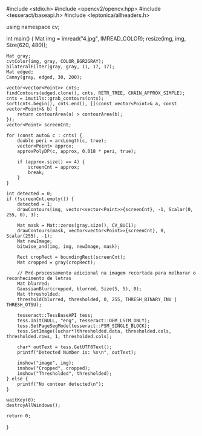 #include <stdio.h>
#include <opencv2/opencv.hpp>
#include <tesseract/baseapi.h>
#include <leptonica/allheaders.h>

using namespace cv;

int main() {
    Mat img = imread("4.jpg", IMREAD_COLOR);
    resize(img, img, Size(620, 480));

    Mat gray;
    cvtColor(img, gray, COLOR_BGR2GRAY);
    bilateralFilter(gray, gray, 11, 17, 17);
    Mat edged;
    Canny(gray, edged, 30, 200);

    vector<vector<Point>> cnts;
    findContours(edged.clone(), cnts, RETR_TREE, CHAIN_APPROX_SIMPLE);
    cnts = imutils::grab_contours(cnts);
    sort(cnts.begin(), cnts.end(), [](const vector<Point>& a, const vector<Point>& b) {
        return contourArea(a) > contourArea(b);
    });
    vector<Point> screenCnt;

    for (const auto& c : cnts) {
        double peri = arcLength(c, true);
        vector<Point> approx;
        approxPolyDP(c, approx, 0.018 * peri, true);

        if (approx.size() == 4) {
            screenCnt = approx;
            break;
        }
    }

    int detected = 0;
    if (!screenCnt.empty()) {
        detected = 1;
        drawContours(img, vector<vector<Point>>{screenCnt}, -1, Scalar(0, 255, 0), 3);

        Mat mask = Mat::zeros(gray.size(), CV_8UC1);
        drawContours(mask, vector<vector<Point>>{screenCnt}, 0, Scalar(255), -1);
        Mat newImage;
        bitwise_and(img, img, newImage, mask);

        Rect cropRect = boundingRect(screenCnt);
        Mat cropped = gray(cropRect);

        // Pré-processamento adicional na imagem recortada para melhorar o reconhecimento de letras
        Mat blurred;
        GaussianBlur(cropped, blurred, Size(5, 5), 0);
        Mat thresholded;
        threshold(blurred, thresholded, 0, 255, THRESH_BINARY_INV | THRESH_OTSU);

        tesseract::TessBaseAPI tess;
        tess.Init(NULL, "eng", tesseract::OEM_LSTM_ONLY);
        tess.SetPageSegMode(tesseract::PSM_SINGLE_BLOCK);
        tess.SetImage((uchar*)thresholded.data, thresholded.cols, thresholded.rows, 1, thresholded.cols);

        char* outText = tess.GetUTF8Text();
        printf("Detected Number is: %s\n", outText);

        imshow("image", img);
        imshow("Cropped", cropped);
        imshow("Thresholded", thresholded);
    } else {
        printf("No contour detected\n");
    }

    waitKey(0);
    destroyAllWindows();

    return 0;
}
